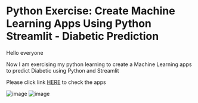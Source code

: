 # Python Exercise: Create Machine Learning Apps Using Python Streamlit - Diabetic Prediction

Hello everyone

Now I am exercising my python learning to create a Machine Learning apps to predict Diabetic using Python and Streamlit

Please click link [HERE](https://share.streamlit.io/syabaruddin/create_machine_learning_apps_using_python_streamlit/main/newapps.py) to check the apps  

![image](https://user-images.githubusercontent.com/78594353/118923734-39a74b80-b966-11eb-9a33-ef030f8623b4.png)
![image](https://user-images.githubusercontent.com/78594353/118923813-59d70a80-b966-11eb-8454-5f2242014772.png)

